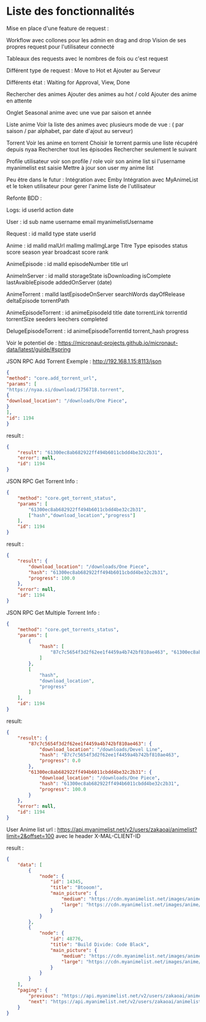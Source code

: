 # Liste des fonctionnalités

Mise en place d'une feature de request :

Workflow avec collones pour les admin en drag and drop
Vision de ses propres request pour l'utilisateur connecté

Tableaux des requests avec le nombres de fois ou c'est request

Différent type de request : Move to Hot et Ajouter au Serveur

Différents état : Waiting for Approval, View, Done

Rechercher des animes
Ajouter des animes au hot / cold
Ajouter des anime en attente

Onglet Seasonal anime avec une vue par saison et année

Liste anime
Voir la liste des animes avec plusieurs mode de vue : ( par saison / par alphabet, par date d'ajout au serveur)


Torrent
Voir les anime en torrent
Choisir le torrent parmis une liste récupéré depuis nyaa
Rechercher tout les épisodes
Rechercher seulement le suivant

Profile utilisateur
voir son profile / role
voir son anime list si l'username myanimelist est saisie
Mettre à jour son user my anime list

Peu être dans le futur :
Intégration avec Emby
Intégration avec MyAnimeList et le token utilisateur pour gerer l'anime liste de l'utilisateur



Refonte BDD :

Logs:
id
userId
action
date

User :
id
sub
name
username
email
myanimelistUsername

Request :
id
malId
type
state
userId

Anime :
id
malId
malUrl
malImg
malImgLarge
Titre
Type
episodes
status
score
season
year
broadcast
score
rank

AnimeEpisode :
id
malId
episodeNumber
title
url

AnimeInServer :
id
malId
storageState
isDownloading
isComplete
lastAvaibleEpisode
addedOnServer (date)

AnimeTorrent :
malId
lastEpisodeOnServer
searchWords
dayOfRelease
deltaEpisode
torrentPath

AnimeEpisodeTorrent :
id
animeEpisodeId
title
date
torrentLink
torrentId
torrentSize
seeders
leechers
completed

DelugeEpisodeTorrent :
id
animeEpisodeTorrentId
torrent_hash
progress

Voir le potentiel de : https://micronaut-projects.github.io/micronaut-data/latest/guide/#spring

JSON RPC Add Torrent Exemple : http://192.168.1.15:8113/json
```JSON
{
"method": "core.add_torrent_url",
"params": [
"https://nyaa.si/download/1756718.torrent",
{
"download_location": "/downloads/One Piece",
}
],
"id": 1194
}
```

result :
```JSON
{
    "result": "61300ec8ab682922ff494b6011cbdd4be32c2b31",
    "error": null,
    "id": 1194
}
```

JSON RPC Get Torrent Info :
```JSON
{
    "method": "core.get_torrent_status",
    "params": [
        "61300ec8ab682922ff494b6011cbdd4be32c2b31",
        ["hash","download_location","progress"]
    ],
    "id": 1194
}
```
result :
```JSON
{
    "result": {
        "download_location": "/downloads/One Piece",
        "hash": "61300ec8ab682922ff494b6011cbdd4be32c2b31",
        "progress": 100.0
    },
    "error": null,
    "id": 1194
}
```
JSON RPC Get Multiple Torrent Info :
```JSON
{
    "method": "core.get_torrents_status",
    "params": [
        {
            "hash": [
                "87c7c5654f3d2f62ee1f4459a4b742bf810ae463", "61300ec8ab682922ff494b6011cbdd4be32c2b31"
            ]
        },
        [
            "hash",
            "download_location",
            "progress"
        ]
    ],
    "id": 1194
}
```
result:
```JSON
{
    "result": {
        "87c7c5654f3d2f62ee1f4459a4b742bf810ae463": {
            "download_location": "/downloads/Devel Line",
            "hash": "87c7c5654f3d2f62ee1f4459a4b742bf810ae463",
            "progress": 0.0
        },
        "61300ec8ab682922ff494b6011cbdd4be32c2b31": {
            "download_location": "/downloads/One Piece",
            "hash": "61300ec8ab682922ff494b6011cbdd4be32c2b31",
            "progress": 100.0
        }
    },
    "error": null,
    "id": 1194
}
```
User Anime list url : https://api.myanimelist.net/v2/users/zakaoai/animelist?limit=2&offset=100
avec le header X-MAL-CLIENT-ID

result : 
```JSON
{
    "data": [
        {
            "node": {
                "id": 14345,
                "title": "Btooom!",
                "main_picture": {
                    "medium": "https://cdn.myanimelist.net/images/anime/4/40977.jpg",
                    "large": "https://cdn.myanimelist.net/images/anime/4/40977l.jpg"
                }
            }
        },
        {
            "node": {
                "id": 48776,
                "title": "Build Divide: Code Black",
                "main_picture": {
                    "medium": "https://cdn.myanimelist.net/images/anime/1014/117452.jpg",
                    "large": "https://cdn.myanimelist.net/images/anime/1014/117452l.jpg"
                }
            }
        }
    ],
    "paging": {
        "previous": "https://api.myanimelist.net/v2/users/zakaoai/animelist?offset=98&limit=2",
        "next": "https://api.myanimelist.net/v2/users/zakaoai/animelist?offset=102&limit=2"
    }
}
```